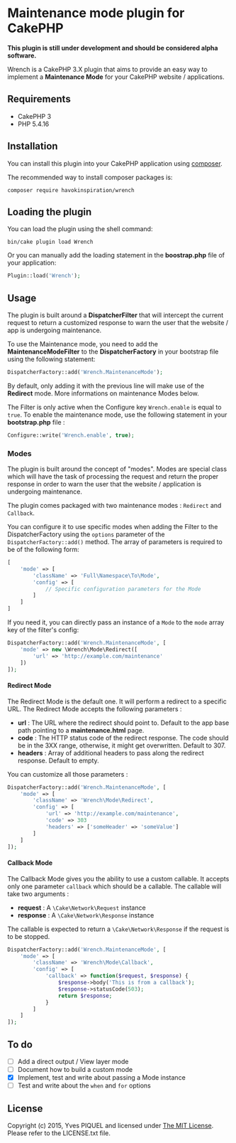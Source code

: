 # Maintenance mode plugin for CakePHP

**This plugin is still under development and should be considered alpha software.**

Wrench is a CakePHP 3.X plugin that aims to provide an easy way to implement a **Maintenance Mode**
for your CakePHP website / applications.

## Requirements

- CakePHP 3
- PHP 5.4.16

## Installation

You can install this plugin into your CakePHP application using [composer](http://getcomposer.org).

The recommended way to install composer packages is:

```
composer require havokinspiration/wrench
```

## Loading the plugin

You can load the plugin using the shell command:

```
bin/cake plugin load Wrench
```

Or you can manually add the loading statement in the **boostrap.php** file of your application:

```php
Plugin::load('Wrench');
```

## Usage

The plugin is built around a **DispatcherFilter** that will intercept the current request to
return a customized response to warn the user that the website / app is undergoing maintenance.

To use the Maintenance mode, you need to add the **MaintenanceModeFilter** to the
**DispatcherFactory** in your bootstrap file using the following statement:

```php
DispatcherFactory::add('Wrench.MaintenanceMode');
```

By default, only adding it with the previous line will make use of the **Redirect** mode. More informations on maintenance Modes below.

The Filter is only active when the Configure key ``Wrench.enable`` is equal to ``true``.
To enable the maintenance mode, use the following statement in your **bootstrap.php** file :

```php
Configure::write('Wrench.enable', true);
```

### Modes

The plugin is built around the concept of "modes".
Modes are special class which will have the task of processing the request and return the proper response
in order to warn the user that the website / application is undergoing maintenance.

The plugin comes packaged with two maintenance modes : ``Redirect`` and ``Callback``.

You can configure it to use specific modes when adding the Filter to the DispatcherFactory using the ``options`` parameter of the ``DispatcherFactory::add()`` method.
The array of parameters is required to be of the following form:

```php
[
    'mode' => [
        'className' => 'Full\Namespace\To\Mode',
        'config' => [
            // Specific configuration parameters for the Mode
        ]
    ]
]
```

If you need it, you can directly pass an instance of a ``Mode`` to the ``mode`` array key of the filter's config:

```php
DispatcherFactory::add('Wrench.MaintenanceMode', [
    'mode' => new \Wrench\Mode\Redirect([
        'url' => 'http://example.com/maintenance'
    ])
]);
```

#### Redirect Mode

The Redirect Mode is the default one. It will perform a redirect to a specific URL.
The Redirect Mode accepts the following parameters :

- **url** : The URL where the redirect should point to. Default to the app base path pointing to a **maintenance.html**
page.
- **code** : The HTTP status code of the redirect response. The code should be in the 3XX range, otherwise, it might
 get overwritten. Default to 307.
- **headers** : Array of additional headers to pass along the redirect response. Default to empty.

You can customize all those parameters :

```php
DispatcherFactory::add('Wrench.MaintenanceMode', [
    'mode' => [
        'className' => 'Wrench\Mode\Redirect',
        'config' => [
            'url' => 'http://example.com/maintenance',
            'code' => 303
            'headers' => ['someHeader' => 'someValue']
        ]
    ]
]);
```

#### Callback Mode

The Callback Mode gives you the ability to use a custom callable.
It accepts only one parameter ``callback`` which should be a callable.
The callable will take two arguments :

- **request** : A ``\Cake\Network\Request`` instance
- **response** : A ``\Cake\Network\Response`` instance

The callable is expected to return a ``\Cake\Network\Response`` if the request is to be
stopped.

```php
DispatcherFactory::add('Wrench.MaintenanceMode', [
    'mode' => [
        'className' => 'Wrench\Mode\Callback',
        'config' => [
            'callback' => function($request, $response) {
                $response->body('This is from a callback');
                $response->statusCode(503);
                return $response;
            }
        ]
    ]
]);
```

## To do

- [ ] Add a direct output / View layer mode
- [ ] Document how to build a custom mode
- [x] Implement, test and write about passing a Mode instance
- [ ] Test and write about the ``when`` and ``for`` options

## License

Copyright (c) 2015, Yves PIQUEL and licensed under [The MIT License](http://opensource.org/licenses/mit-license.php).
Please refer to the LICENSE.txt file.
